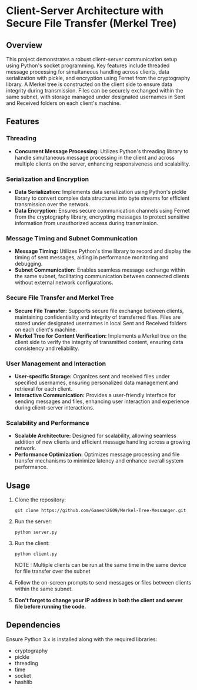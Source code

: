 # Client-Server Architecture with Secure File Transfer (Merkel Tree)

## Overview
This project demonstrates a robust client-server communication setup using Python's socket programming. Key features include threaded message processing for simultaneous handling across clients, data serialization with pickle, and encryption using Fernet from the cryptography library. A Merkel tree is constructed on the client side to ensure data integrity during transmission. Files can be securely exchanged within the same subnet, with storage managed under designated usernames in Sent and Received folders on each client's machine.

## Features

### Threading
- **Concurrent Message Processing:** Utilizes Python's threading library to handle simultaneous message processing in the client and across multiple clients on the server, enhancing responsiveness and scalability.

### Serialization and Encryption
- **Data Serialization:** Implements data serialization using Python's pickle library to convert complex data structures into byte streams for efficient transmission over the network.
- **Data Encryption:** Ensures secure communication channels using Fernet from the cryptography library, encrypting messages to protect sensitive information from unauthorized access during transmission.

### Message Timing and Subnet Communication
- **Message Timing:** Utilizes Python's time library to record and display the timing of sent messages, aiding in performance monitoring and debugging.
- **Subnet Communication:** Enables seamless message exchange within the same subnet, facilitating communication between connected clients without external network configurations.

### Secure File Transfer and Merkel Tree
- **Secure File Transfer:** Supports secure file exchange between clients, maintaining confidentiality and integrity of transferred files. Files are stored under designated usernames in local Sent and Received folders on each client's machine.
- **Merkel Tree for Content Verification:** Implements a Merkel tree on the client side to verify the integrity of transmitted content, ensuring data consistency and reliability.

### User Management and Interaction
- **User-specific Storage:** Organizes sent and received files under specified usernames, ensuring personalized data management and retrieval for each client.
- **Interactive Communication:** Provides a user-friendly interface for sending messages and files, enhancing user interaction and experience during client-server interactions.

### Scalability and Performance
- **Scalable Architecture:** Designed for scalability, allowing seamless addition of new clients and efficient message handling across a growing network.
- **Performance Optimization:** Optimizes message processing and file transfer mechanisms to minimize latency and enhance overall system performance.

## Usage
1. Clone the repository:
   ```
   git clone https://github.com/Ganesh2609/Merkel-Tree-Messanger.git
   ```
   
3. Run the server:
   ```
   python server.py
   ```
   
4. Run the client:
   ```
   python client.py
   ```

   NOTE : Multiple clients can be run at the same time in the same device for file transfer over the subnet
   
5. Follow the on-screen prompts to send messages or files between clients within the same subnet.

6. **Don't forget to change your IP address in both the client and server file before running the code.**

## Dependencies
Ensure Python 3.x is installed along with the required libraries:
- cryptography
- pickle
- threading 
- time 
- socket
- hashlib
